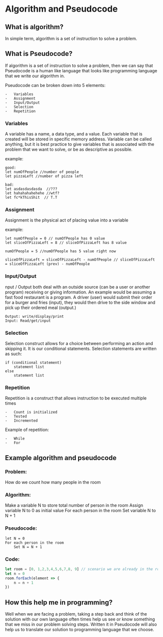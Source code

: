 # Algorithm and Pseudocode

## What is algorithm?

In simple term, algorithm is a set of instruction to solve a problem.

## What is Pseudocode?

If algorithm is a set of instruction to solve a problem, then we can say that Pseudocode is a human like language that looks like programming language that we write our algorithm in.

Pseudocode can be broken down into 5 elements:

    -   Variables
    -   Assignment
    -   Input/Output
    -   Selection
    -   Repetition

### Variables 

A variable has a name, a data type, and a value. Each variable that is created will be stored in specific memory address. Variable can be called anything, but it is best practice to give variables that is associated with the problem that we want to solve, or be as descriptive as possible.

example:
```
good:
let numOfPeople //number of people
let pizzaLeft //number of pizza left

bad:
let asdasdasdasda  //???
let hahahahahehehe //wtf?
let fc*kThisShit  // T.T
```

### Assignment

Assignment is the physical act of placing value into a variable

example:
```
let numOfPeople = 0 // numOfPeople has 0 value
let sliceOfPizzaLeft = 8 // sliceOfPizzaLeft has 8 value

numOfPeople = 5 //numOfPeople has 5 value right now

sliceOfPizzaLeft = sliceOfPizzaLeft - numOfPeople // sliceOfPizzaLeft = sliceOfPizzaLeft (prev) - numOfPeople
```

### Input/Output

nput / Output both deal with an outside source (can be a user or another program) receiving or giving information. An
example would be assuming a fast food restaurant is a program. A driver (user) would submit their order for a burger
and fries (input), they would then drive to the side window and pick up their ordered meal (output.)

    Output: write/display/print
    Input: Read/get/input

### Selection

Selection construct allows for a choice between performing an action and skipping it. It is our conditional statements.
Selection statements are written as such:

```
if (conditional statement)
    statement list
else 
    statement list
```

### Repetition

Repetition is a construct that allows instruction to be executed multiple times

    -   Count is initialized
    -   Tested
    -   Incremented

Example of repetition:

    -   While
    -   For

## Example algorithm and pseudocode

### Problem:
How do we count how many people in the room

### Algorithm:
Make a variable N to store total number of person in the room
Assign variable N to 0 as initial value
For each person in the room
    Set variable N to N + 1

### Pseudocode:
```
let N = 0
For each person in the room
    Set N = N + 1
```

### Code:
```js
let room = [0, 1,2,3,4,5,6,7,8, 9] // scenario we are already in the room
let n = 0
room.forEach(element => {
    n = n + 1
})
```

## How this help me in programming?

Well when we are facing a problem, taking a step back and think of the solution with our own language often times help us see or know something that we miss in our problem solving steps. Written it in Pseudocode will also help us to translate our solution to programming language that we choose.